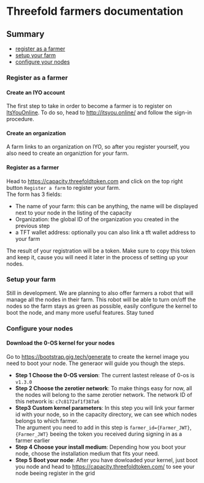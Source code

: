 # Threefold farmers documentation

## Summary
- [register as a farmer](#register-as-a-farmer)
- [setup your farm](#setup-your-farm)
- [configure your nodes](#configure-your-nodes)

### Register as a farmer
#### Create an IYO account
The first step to take in order to become a farmer is to register on [ItsYouOnline](http://itsyou.online/).
To do so, head to http://itsyou.online/ and follow the sign-in procedure.

#### Create an organization
A farm links to an organization on IYO, so after you register yourself, you also need to create an organiztion for your farm.

#### Register as a farmer
Head to https://capacity.threefoldtoken.com and click on the top right button `Register a farm` to register your farm.  
The form has 3 fields:
- The name of your farm: this can be anything, the name will be displayed next to your node in the listing of the capacity
- Organization: the global ID of the organization you created in the previous step
- a TFT wallet address: optionally you can also link a tft wallet address to your farm

The result of your registration will be a token. Make sure to copy this token and keep it, cause you will need it later in the process of setting up your nodes.


### Setup your farm
Still in development. We are planning to also offer farmers a robot that will manage all the nodes in their farm.
This robot will be able to turn on/off the nodes so the farm stays as green as possible, easily configure the kernel to boot the node, and many more useful features. Stay tuned

### Configure your nodes
#### Download the 0-OS kernel for your nodes

Go to https://bootstrap.gig.tech/generate to create the kernel image you need to boot your node.
The generaor will guide you though the steps.
- **Step 1 Choose the 0-OS version**: The current lastest release of 0-os is `v1.3.0`
- **Step 2 Choose the zerotier network**: To make things easy for now, all the nodes will belong to the same zerotier network.
The network ID of this network is: `c7c8172af1f387a6`
- **Step3 Custom kernel parameters**: In this step you will link your farmer id with your node, so in the capacity directory, we can see which nodes belongs to which farmer.   
The argument you need to add in this step is `farmer_id={Farmer_JWT}`, `{Farmer_JWT}` beeing the token you received during signing in as a farmer earlier
- **Step 4 Choose your install medium**: Depending how you boot your node, choose the installation medium that fits your need.
- **Step 5 Boot your node**: After you have dowloaded your kernel, just boot you node and head to https://capacity.threefoldtoken.com/ to see your node beeing register in the grid
